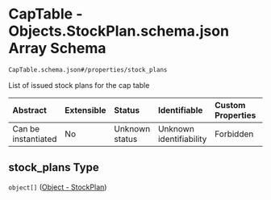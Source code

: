 # CapTable - Objects.StockPlan.schema.json Array Schema

```txt
CapTable.schema.json#/properties/stock_plans
```

List of issued stock plans for the cap table

| Abstract            | Extensible | Status         | Identifiable            | Custom Properties | Additional Properties | Access Restrictions | Defined In                                                              |
| :------------------ | :--------- | :------------- | :---------------------- | :---------------- | :-------------------- | :------------------ | :---------------------------------------------------------------------- |
| Can be instantiated | No         | Unknown status | Unknown identifiability | Forbidden         | Allowed               | none                | [CapTable.schema.json*](../CapTable.schema.json "open original schema") |

## stock_plans Type

`object[]` ([Object - StockPlan](captable-properties-captable---objectsstockplanschemajson-array-object---stockplan.md))
